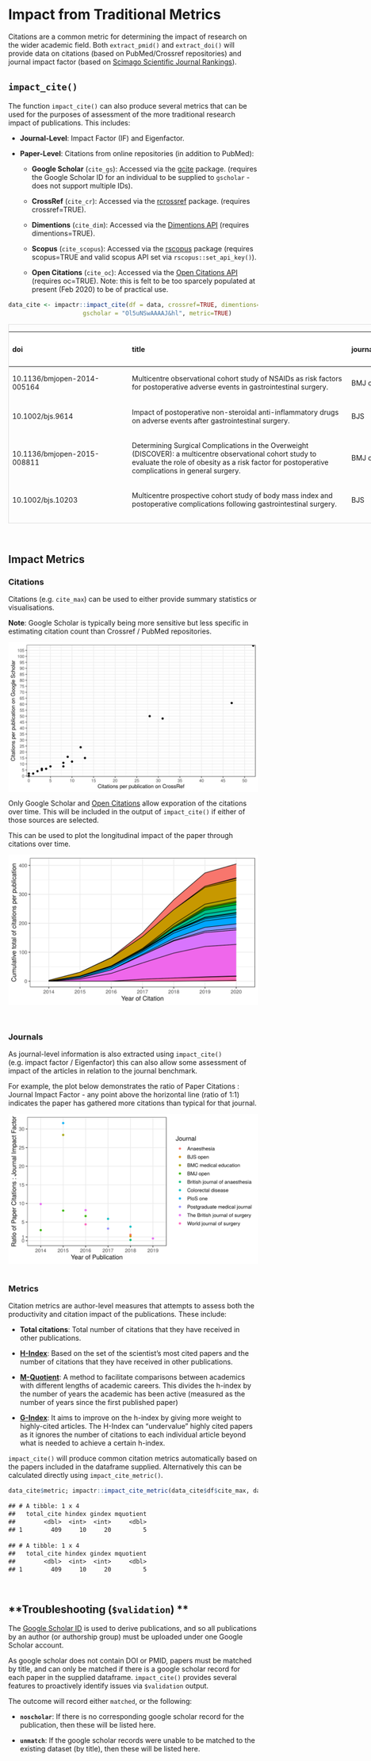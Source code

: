 # Impact from Traditional Metrics

Citations are a common metric for determining the impact of research on
the wider academic field. Both `extract_pmid()` and `extract_doi()` will
provide data on citations (based on PubMed/Crossref repositories) and
journal impact factor (based on [Scimago Scientific Journal
Rankings](https://www.scimagojr.com)).

## **`impact_cite()`**

The function `impact_cite()` can also produce several metrics that can
be used for the purposes of assessment of the more traditional research
impact of publications. This includes:

  - **Journal-Level**: Impact Factor (IF) and Eigenfactor.

  - **Paper-Level**: Citations from online repositories (in addition to
    PubMed):
    
      - **Google Scholar** (`cite_gs`): Accessed via the
        [gcite](https://cran.r-project.org/web/packages/gcite/index.html)
        package. (requires the Google Scholar ID for an individual to be
        supplied to `gscholar` - does not support multiple IDs).
    
      - **CrossRef** (`cite_cr`): Accessed via the
        [rcrossref](https://github.com/ropensci/rcrossref) package.
        (requires crossref=TRUE).
    
      - **Dimentions** (`cite_dim`): Accessed via the [Dimentions
        API](https://app.dimensions.ai/discover/publication) (requires
        dimentions=TRUE).
    
      - **Scopus** (`cite_scopus`): Accessed via the
        [rscopus](https://cran.r-project.org/web/packages/rscopus/index.html)
        package (requires scopus=TRUE and valid scopus API set via
        `rscopus::set_api_key()`).
    
      - **Open Citations** (`cite_oc`): Accessed via the [Open Citations
        API](https://opencitations.net/index/coci/api/v1) (requires
        oc=TRUE). Note: this is felt to be too sparcely populated at
        present (Feb 2020) to be of practical
use.

<!-- end list -->

``` r
data_cite <- impactr::impact_cite(df = data, crossref=TRUE, dimentions=TRUE, scopus=FALSE, oc = TRUE,
                     gscholar = "Ol5uNSwAAAAJ&hl", metric=TRUE)
```

<div style="border: 1px solid #ddd; padding: 0px; overflow-y: scroll; height:400px; overflow-x: scroll; width:1000px; ">

<table class="table table-striped" style="width: auto !important; margin-left: auto; margin-right: auto;">

<thead>

<tr>

<th style="text-align:left;position: sticky; top:0; background-color: #FFFFFF;">

doi

</th>

<th style="text-align:left;position: sticky; top:0; background-color: #FFFFFF;">

title

</th>

<th style="text-align:left;position: sticky; top:0; background-color: #FFFFFF;">

journal
edit

</th>

<th style="text-align:right;position: sticky; top:0; background-color: #FFFFFF;">

journal
if

</th>

<th style="text-align:right;position: sticky; top:0; background-color: #FFFFFF;">

cite
pm

</th>

<th style="text-align:right;position: sticky; top:0; background-color: #FFFFFF;">

cite gs

</th>

</tr>

</thead>

<tbody>

<tr>

<td style="text-align:left;">

10.1136/bmjopen-2014-005164

</td>

<td style="text-align:left;">

Multicentre observational cohort study of NSAIDs as risk factors for
postoperative adverse events in gastrointestinal surgery.

</td>

<td style="text-align:left;">

BMJ open

</td>

<td style="text-align:right;">

2.83

</td>

<td style="text-align:right;">

4

</td>

<td style="text-align:right;">

8

</td>

</tr>

<tr>

<td style="text-align:left;">

10.1002/bjs.9614

</td>

<td style="text-align:left;">

Impact of postoperative non-steroidal anti-inflammatory drugs on adverse
events after gastrointestinal surgery.

</td>

<td style="text-align:left;">

BJS

</td>

<td style="text-align:right;">

6.20

</td>

<td style="text-align:right;">

19

</td>

<td style="text-align:right;">

61

</td>

</tr>

<tr>

<td style="text-align:left;">

10.1136/bmjopen-2015-008811

</td>

<td style="text-align:left;">

Determining Surgical Complications in the Overweight (DISCOVER): a
multicentre observational cohort study to evaluate the role of obesity
as a risk factor for postoperative complications in general surgery.

</td>

<td style="text-align:left;">

BMJ open

</td>

<td style="text-align:right;">

2.97

</td>

<td style="text-align:right;">

8

</td>

<td style="text-align:right;">

24

</td>

</tr>

<tr>

<td style="text-align:left;">

10.1002/bjs.10203

</td>

<td style="text-align:left;">

Multicentre prospective cohort study of body mass index and
postoperative complications following gastrointestinal surgery.

</td>

<td style="text-align:left;">

BJS

</td>

<td style="text-align:right;">

5.85

</td>

<td style="text-align:right;">

8

</td>

<td style="text-align:right;">

48

</td>

</tr>

<tr>

<td style="text-align:left;">

10.1007/s00268-016-3727-3

</td>

<td style="text-align:left;">

Safety of Nonsteroidal Anti-inflammatory Drugs in Major Gastrointestinal
Surgery: A Prospective, Multicenter Cohort Study.

</td>

<td style="text-align:left;">

World journal of surgery

</td>

<td style="text-align:right;">

2.74

</td>

<td style="text-align:right;">

2

</td>

<td style="text-align:right;">

12

</td>

</tr>

<tr>

<td style="text-align:left;">

10.1111/codi.14292

</td>

<td style="text-align:left;">

Body mass index and complications following major gastrointestinal
surgery: a prospective, international cohort study and meta-analysis.

</td>

<td style="text-align:left;">

Colorectal Disease

</td>

<td style="text-align:right;">

2.93

</td>

<td style="text-align:right;">

2

</td>

<td style="text-align:right;">

11

</td>

</tr>

<tr>

<td style="text-align:left;">

s0007-0912(18)30624-x

</td>

<td style="text-align:left;">

Critical care usage after major gastrointestinal and liver surgery: a
prospective, multicentre observational study.

</td>

<td style="text-align:left;">

British journal of anaesthesia

</td>

<td style="text-align:right;">

5.15

</td>

<td style="text-align:right;">

0

</td>

<td style="text-align:right;">

1

</td>

</tr>

<tr>

<td style="text-align:left;">

10.1136/bmjopen-2015-009812

</td>

<td style="text-align:left;">

Outcomes After Kidney injury in Surgery (OAKS): protocol for a
multicentre, observational cohort study of acute kidney injury following
major gastrointestinal and liver surgery.

</td>

<td style="text-align:left;">

BMJ open

</td>

<td style="text-align:right;">

2.57

</td>

<td style="text-align:right;">

8

</td>

<td style="text-align:right;">

15

</td>

</tr>

<tr>

<td style="text-align:left;">

10.1002/bjs5.86

</td>

<td style="text-align:left;">

Prognostic model to predict postoperative acute kidney injury in
patients undergoing major gastrointestinal surgery based on a national
prospective observational cohort study.

</td>

<td style="text-align:left;">

BJS open

</td>

<td style="text-align:right;">

5.01

</td>

<td style="text-align:right;">

2

</td>

<td style="text-align:right;">

6

</td>

</tr>

<tr>

<td style="text-align:left;">

10.1111/anae.14349

</td>

<td style="text-align:left;">

Association between peri-operative angiotensin-converting enzyme
inhibitors and angiotensin-2 receptor blockers and acute kidney injury
in major elective non-cardiac surgery: a multicentre, prospective cohort
study.

</td>

<td style="text-align:left;">

Anaesthesia

</td>

<td style="text-align:right;">

5.01

</td>

<td style="text-align:right;">

1

</td>

<td style="text-align:right;">

8

</td>

</tr>

<tr>

<td style="text-align:left;">

10.1111/anae.14552

</td>

<td style="text-align:left;">

Peri-operative acute kidney injury - a reply.

</td>

<td style="text-align:left;">

Anaesthesia

</td>

<td style="text-align:right;">

5.01

</td>

<td style="text-align:right;">

0

</td>

<td style="text-align:right;">

0

</td>

</tr>

<tr>

<td style="text-align:left;">

10.1111/codi.13976

</td>

<td style="text-align:left;">

Ileus Management International (IMAGINE): protocol for a multicentre,
observational study of ileus after colorectal surgery.

</td>

<td style="text-align:left;">

Colorectal Disease

</td>

<td style="text-align:right;">

2.73

</td>

<td style="text-align:right;">

2

</td>

<td style="text-align:right;">

16

</td>

</tr>

<tr>

<td style="text-align:left;">

10.1002/bjs.11326

</td>

<td style="text-align:left;">

Safety and efficacy of non-steroidal anti-inflammatory drugs to reduce
ileus after colorectal surgery.

</td>

<td style="text-align:left;">

BJS

</td>

<td style="text-align:right;">

5.02

</td>

<td style="text-align:right;">

0

</td>

<td style="text-align:right;">

2

</td>

</tr>

<tr>

<td style="text-align:left;">

10.1371/journal.pone.0118899

</td>

<td style="text-align:left;">

Social media and internet driven study recruitment: evaluating a new
model for promoting collaborator engagement and participation.

</td>

<td style="text-align:left;">

PloS one

</td>

<td style="text-align:right;">

3.45

</td>

<td style="text-align:right;">

30

</td>

<td style="text-align:right;">

109

</td>

</tr>

<tr>

<td style="text-align:left;">

10.1186/s12909-015-0326-1

</td>

<td style="text-align:left;">

Promoting research and audit at medical school: evaluating the
educational impact of participation in a student-led national
collaborative study.

</td>

<td style="text-align:left;">

BMC medical education

</td>

<td style="text-align:right;">

1.76

</td>

<td style="text-align:right;">

20

</td>

<td style="text-align:right;">

50

</td>

</tr>

<tr>

<td style="text-align:left;">

10.1136/postgradmedj-2017-135035

</td>

<td style="text-align:left;">

Medical research and audit skills training for undergraduates: an
international analysis and student-focused needs assessment.

</td>

<td style="text-align:left;">

Postgraduate medical journal

</td>

<td style="text-align:right;">

1.85

</td>

<td style="text-align:right;">

3

</td>

<td style="text-align:right;">

6

</td>

</tr>

<tr>

<td style="text-align:left;">

s1743-9191(17)30119-x

</td>

<td style="text-align:left;">

Students’ participation in collaborative research should be recognised.

</td>

<td style="text-align:left;">

International journal of surgery (London, England)

</td>

<td style="text-align:right;">

2.79

</td>

<td style="text-align:right;">

3

</td>

<td style="text-align:right;">

14

</td>

</tr>

<tr>

<td style="text-align:left;">

s1743-9191(17)31498-x

</td>

<td style="text-align:left;">

Recognising contributions to work in research collaboratives: Guidelines
for standardising reporting of authorship in collaborative research.

</td>

<td style="text-align:left;">

International journal of surgery (London, England)

</td>

<td style="text-align:right;">

3.15

</td>

<td style="text-align:right;">

3

</td>

<td style="text-align:right;">

3

</td>

</tr>

<tr>

<td style="text-align:left;">

10.1016/s0140-6736(14)61983-8

</td>

<td style="text-align:left;">

Bridging medical education and clinical practice.

</td>

<td style="text-align:left;">

Lancet (London, England)

</td>

<td style="text-align:right;">

34.82

</td>

<td style="text-align:right;">

2

</td>

<td style="text-align:right;">

4

</td>

</tr>

<tr>

<td style="text-align:left;">

10.1001/jamasurg.2015.0806

</td>

<td style="text-align:left;">

Selective vs Nonselective Nonsteroidal Anti-inflammatory Drugs and
Anastomotic Leakage After Colorectal Surgery.

</td>

<td style="text-align:left;">

JAMA surgery

</td>

<td style="text-align:right;">

5.59

</td>

<td style="text-align:right;">

0

</td>

<td style="text-align:right;">

NA

</td>

</tr>

<tr>

<td style="text-align:left;">

10.1136/bmj.h2772

</td>

<td style="text-align:left;">

Training and trials–building a future.

</td>

<td style="text-align:left;">

BMJ (Clinical research ed.)

</td>

<td style="text-align:right;">

6.32

</td>

<td style="text-align:right;">

1

</td>

<td style="text-align:right;">

2

</td>

</tr>

<tr>

<td style="text-align:left;">

10.1016/j.amjsurg.2015.04.005

</td>

<td style="text-align:left;">

Caution when interpreting anti-inflammatory drug effects in rat models
of gastrointestinal anastomosis.

</td>

<td style="text-align:left;">

American journal of surgery

</td>

<td style="text-align:right;">

2.66

</td>

<td style="text-align:right;">

0

</td>

<td style="text-align:right;">

0

</td>

</tr>

<tr>

<td style="text-align:left;">

10.1016/s0140-6736(16)31151-5

</td>

<td style="text-align:left;">

UK surgical trainees will continue to support European research
collaboration.

</td>

<td style="text-align:left;">

Lancet (London, England)

</td>

<td style="text-align:right;">

28.66

</td>

<td style="text-align:right;">

0

</td>

<td style="text-align:right;">

NA

</td>

</tr>

<tr>

<td style="text-align:left;">

10.1136/bmj.l795

</td>

<td style="text-align:left;">

Collaborative student research efforts provide a solution to research
wastage.

</td>

<td style="text-align:left;">

BMJ (Clinical research ed.)

</td>

<td style="text-align:right;">

5.48

</td>

<td style="text-align:right;">

1

</td>

<td style="text-align:right;">

5

</td>

</tr>

</tbody>

</table>

</div>

 

## **Impact Metrics**

### **Citations**

Citations (e.g. `cite_max`) can be used to either provide summary
statistics or visualisations.

**Note**: Google Scholar is typically being more sensitive but less
specific in estimating citation count than Crossref / PubMed
repositories.

<img src="plot/plot_cite_difference.png" align="center"/>

Only Google Scholar and [Open Citations](https://opencitations.net/)
allow exporation of the citations over time. This will be included in
the output of `impact_cite()` if either of those sources are selected.

This can be used to plot the longitudinal impact of the paper through
citations over time.

<img src="plot/plot_cite_time.png" align="center"/>

 

### **Journals**

As journal-level information is also extracted using `impact_cite()`
(e.g. impact factor / Eigenfactor) this can also allow some assessment
of impact of the articles in relation to the journal benchmark.

For example, the plot below demonstrates the ratio of Paper Citations :
Journal Impact Factor - any point above the horizontal line (ratio of
1:1) indicates the paper has gathered more citations than typical for
that journal.

<img src="plot/plot_cite_cif.png" align="center"/>  

### **Metrics**

Citation metrics are author-level measures that attempts to assess both
the productivity and citation impact of the publications. These include:

  - **Total citations**: Total number of citations that they have
    received in other publications.

  - **[H-Index](https://harzing.com/popbook/ch1_4_2.htm)**: Based on the
    set of the scientist’s most cited papers and the number of citations
    that they have received in other publications.

  - **[M-Quotient](https://harzing.com/popbook/ch1_4_3.htm)**: A method
    to facilitate comparisons between academics with different lengths
    of academic careers. This divides the h-index by the number of years
    the academic has been active (measured as the number of years since
    the first published paper)

  - **[G-Index](https://harzing.com/popbook/ch1_4_6.htm)**: It aims to
    improve on the h-index by giving more weight to highly-cited
    articles. The H-Index can “undervalue” highly cited papers as it
    ignores the number of citations to each individual article beyond
    what is needed to achieve a certain h-index.

`impact_cite()` will produce common citation metrics automatically based
on the papers included in the dataframe supplied. Alternatively this can
be calculated directly using
`impact_cite_metric()`.

``` r
data_cite$metric; impactr::impact_cite_metric(data_cite$df$cite_max, data_cite$df$year)
```

    ## # A tibble: 1 x 4
    ##   total_cite hindex gindex mquotient
    ##        <dbl>  <int>  <int>     <dbl>
    ## 1        409     10     20         5

    ## # A tibble: 1 x 4
    ##   total_cite hindex gindex mquotient
    ##        <dbl>  <int>  <int>     <dbl>
    ## 1        409     10     20         5

 

## **Troubleshooting (`$validation`) **

The [Google Scholar
ID](https://en.wikipedia.org/wiki/Template:Google_Scholar_id) is used to
derive publications, and so all publications by an author (or authorship
group) must be uploaded under one Google Scholar account.

As google scholar does not contain DOI or PMID, papers must be matched
by title, and can only be matched if there is a google scholar record
for each paper in the supplied dataframe. `impact_cite()` provides
several features to proactively identify issues via `$validation`
output.

The outcome will record either `matched`, or the following:

  - **`noscholar`**: If there is no corresponding google scholar record
    for the publication, then these will be listed here.

  - **`unmatch`**: If the google scholar records were unable to be
    matched to the existing dataset (by title), then these will be
    listed here.
